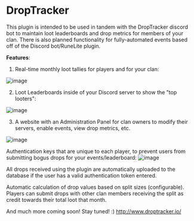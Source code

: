 # DropTracker

This plugin is intended to be used in tandem with the DropTracker discord bot to maintain loot leaderboards and drop metrics for members of your clan.
There is also planned functionality for fully-automated events based off of the Discord bot/RuneLite plugin.

**Features**:
1. Real-time monthly loot tallies for players and for your clan:

![image](https://github.com/joelhalen/droptracker-plugin/assets/128320003/ed087120-2636-4bd6-89e7-8140ee834f74)

2. Loot Leaderboards inside of your Discord server to show the "top looters":

![image](https://github.com/joelhalen/droptracker-plugin/assets/128320003/cd6f71d2-e612-4c4d-9956-b4778d5736c3)

3. A website with an Administration Panel for clan owners to modify their servers, enable events, view drop metrics, etc.

![image](https://github.com/joelhalen/droptracker-plugin/assets/128320003/a6195671-b51e-47d5-8b5e-cf272efd6c99)


Authentication keys that are unique to each player, to prevent users from submitting bogus drops for your events/leaderboard:
![image](https://github.com/joelhalen/droptracker-plugin/assets/128320003/66212907-2a7c-4c61-aa56-7c5b5d1bbbec)

All drops received using the plugin are automatically uploaded to the database if the user has a valid authentication token entered.

Automatic calculation of drop values based on split sizes (configurable). Players can submit drops with other clan members receiving the split as credit towards their total loot that month.

And much more coming soon! Stay tuned! :)
http://www.droptracker.io/
